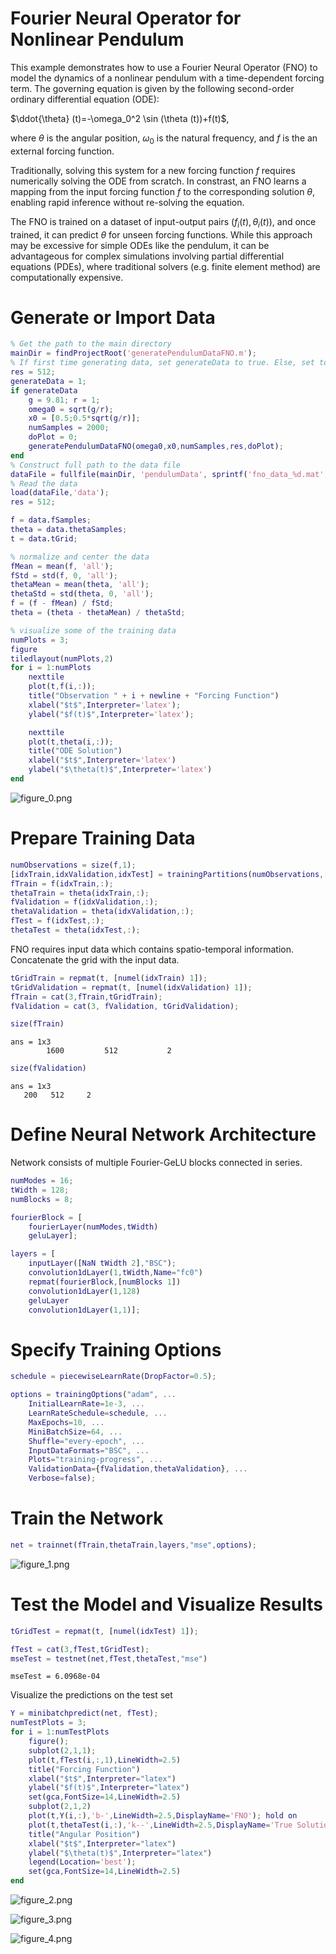 
# Fourier Neural Operator for Nonlinear Pendulum

This example demonstrates how to use a Fourier Neural Operator (FNO) to model the dynamics of a nonlinear pendulum with a time\-dependent forcing term. The governing equation is given by the following second\-order ordinary differential equation (ODE):


 $\ddot{\theta} (t)=-\omega_0^2 \sin (\theta (t))+f(t)$,


where $\theta$ is the angular position, $\omega_0$ is the natural frequency, and $f$ is the an external forcing function. 


Traditionally, solving this system for a new forcing function $f$ requires numerically solving the ODE from scratch. In constrast, an FNO learns a mapping from the input forcing function $f$ to the corresponding solution $\theta$, enabling rapid inference without re\-solving the equation.


The FNO is trained on a dataset of input\-output pairs $(f_i (t),\theta_i (t))$, and once trained, it can predict $\theta$ for unseen forcing functions. While this approach may be excessive for simple ODEs like the pendulum, it can be advantageous for complex simulations involving partial differential equations (PDEs), where traditional solvers (e.g. finite element method) are computationally expensive.

# Generate or Import Data
```matlab
% Get the path to the main directory
mainDir = findProjectRoot('generatePendulumDataFNO.m');
% If first time generating data, set generateData to true. Else, set to false.
res = 512;
generateData = 1;
if generateData
    g = 9.81; r = 1; 
    omega0 = sqrt(g/r);
    x0 = [0.5;0.5*sqrt(g/r)];
    numSamples = 2000;
    doPlot = 0;
    generatePendulumDataFNO(omega0,x0,numSamples,res,doPlot);
end
% Construct full path to the data file
dataFile = fullfile(mainDir, 'pendulumData', sprintf('fno_data_%d.mat',res));
% Read the data
load(dataFile,'data');
res = 512;

f = data.fSamples;
theta = data.thetaSamples;
t = data.tGrid;

% normalize and center the data
fMean = mean(f, 'all');
fStd = std(f, 0, 'all');
thetaMean = mean(theta, 'all');
thetaStd = std(theta, 0, 'all');
f = (f - fMean) / fStd;
theta = (theta - thetaMean) / thetaStd;

% visualize some of the training data
numPlots = 3;
figure
tiledlayout(numPlots,2)
for i = 1:numPlots
    nexttile
    plot(t,f(i,:));
    title("Observation " + i + newline + "Forcing Function")
    xlabel("$t$",Interpreter='latex');
    ylabel("$f(t)$",Interpreter='latex');

    nexttile
    plot(t,theta(i,:));
    title("ODE Solution")
    xlabel("$t$",Interpreter='latex')
    ylabel("$\theta(t)$",Interpreter='latex')
end
```

![figure_0.png](FNO_README_media/figure_0.png)
# Prepare Training Data
```matlab
numObservations = size(f,1);
[idxTrain,idxValidation,idxTest] = trainingPartitions(numObservations,[0.8 0.1 0.1]);
fTrain = f(idxTrain,:);
thetaTrain = theta(idxTrain,:);
fValidation = f(idxValidation,:);
thetaValidation = theta(idxValidation,:);
fTest = f(idxTest,:);
thetaTest = theta(idxTest,:);
```

FNO requires input data which contains spatio\-temporal information. Concatenate the grid with the input data.

```matlab
tGridTrain = repmat(t, [numel(idxTrain) 1]);
tGridValidation = repmat(t, [numel(idxValidation) 1]);
fTrain = cat(3,fTrain,tGridTrain);
fValidation = cat(3, fValidation, tGridValidation);

size(fTrain)
```

```matlabTextOutput
ans = 1x3
        1600         512           2

```

```matlab
size(fValidation)
```

```matlabTextOutput
ans = 1x3
   200   512     2

```

# Define Neural Network Architecture

Network consists of multiple Fourier\-GeLU blocks connected in series.

```matlab
numModes = 16;
tWidth = 128;
numBlocks = 8;

fourierBlock = [
    fourierLayer(numModes,tWidth)
    geluLayer];

layers = [
    inputLayer([NaN tWidth 2],"BSC");
    convolution1dLayer(1,tWidth,Name="fc0")
    repmat(fourierBlock,[numBlocks 1])
    convolution1dLayer(1,128)
    geluLayer
    convolution1dLayer(1,1)];
```
# Specify Training Options
```matlab
schedule = piecewiseLearnRate(DropFactor=0.5);

options = trainingOptions("adam", ...
    InitialLearnRate=1e-3, ...
    LearnRateSchedule=schedule, ...
    MaxEpochs=10, ...
    MiniBatchSize=64, ...
    Shuffle="every-epoch", ...
    InputDataFormats="BSC", ...
    Plots="training-progress", ...
    ValidationData={fValidation,thetaValidation}, ...
    Verbose=false);
```
# Train the Network
```matlab
net = trainnet(fTrain,thetaTrain,layers,"mse",options);
```

![figure_1.png](FNO_README_media/figure_1.png)
# Test the Model and Visualize Results
```matlab
tGridTest = repmat(t, [numel(idxTest) 1]);

fTest = cat(3,fTest,tGridTest);
mseTest = testnet(net,fTest,thetaTest,"mse")
```

```matlabTextOutput
mseTest = 6.0968e-04
```


Visualize the predictions on the test set

```matlab
Y = minibatchpredict(net, fTest);
numTestPlots = 3;
for i = 1:numTestPlots
    figure();
    subplot(2,1,1);
    plot(t,fTest(i,:,1),LineWidth=2.5)
    title("Forcing Function")
    xlabel("$t$",Interpreter="latex")
    ylabel("$f(t)$",Interpreter="latex")
    set(gca,FontSize=14,LineWidth=2.5)
    subplot(2,1,2)
    plot(t,Y(i,:),'b-',LineWidth=2.5,DisplayName='FNO'); hold on
    plot(t,thetaTest(i,:),'k--',LineWidth=2.5,DisplayName='True Solution'); hold off
    title("Angular Position")
    xlabel("$t$",Interpreter="latex")
    ylabel("$\theta(t)$",Interpreter="latex")
    legend(Location='best');
    set(gca,FontSize=14,LineWidth=2.5)
end
```

![figure_2.png](FNO_README_media/figure_2.png)

![figure_3.png](FNO_README_media/figure_3.png)

![figure_4.png](FNO_README_media/figure_4.png)
